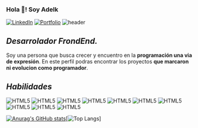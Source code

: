 ### Hola 👋! Soy Adelk

[![LinkedIn](https://img.shields.io/badge/-LinkedIn-blue?style=for-the-badge&logo=linkedin&logoColor=white)](https://www.linkedin.com/in/molinari-adelquis/)
[![Portfolio](https://img.shields.io/badge/-Portfolio-white?style=for-the-badge&logo=googlechrome&logoColor=black)](https://www.adelkis.dev)
![header](https://res.cloudinary.com/da4bwtyqa/image/upload/v1681475990/web%20adelkis.dev/banner-adelkis-dev_vozris.jpg)


## _Desarrolador **FrondEnd**._ 

Soy una persona que busca crecer y encuentro en la **programación una via de expresión**. En este perfil podras encontrar los proyectos **que marcaron ni evolucion como programador**.


## _Habilidades_
![HTML5](https://img.shields.io/static/v1?label=HTML5&message=%20&color=f40420)
![HTML5](https://img.shields.io/static/v1?label=CSS&message=%20&color=0000FF)
![HTML5](https://img.shields.io/static/v1?label=JavaScript&message=%20&color=ffd966)
![HTML5](https://img.shields.io/static/v1?label=TypeScriptt&message=%20&color=3d85c6)
![HTML5](https://img.shields.io/static/v1?label=React&message=%20&color=61DBF9)
![HTML5](https://img.shields.io/static/v1?label=Astro&message=%20&color=f40420)
![HTML5](https://img.shields.io/static/v1?label=NodeJs&message=%20&color=090C15)
![HTML5](https://img.shields.io/static/v1?label=Express&message=%20&color=ffd948)
![HTML5](https://img.shields.io/static/v1?label=Git&message=%20&color=f40420)
![HTML5](https://img.shields.io/static/v1?label=Figma&message=%20&color=f24e1e)


[![Anurag's GitHub stats](https://github-readme-stats.vercel.app/api?username=adelquis-molinari&show_icons=true&theme=tokyonight)](https://github.com/anuraghazra/github-readme-stats)[![Top Langs](https://github-readme-stats.vercel.app/api/top-langs/?username=adelquis-molinari&layout=compact&show_icons=true&theme=tokyonight)]
